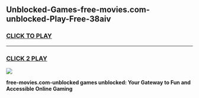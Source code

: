 
## Unblocked-Games-free-movies.com-unblocked-Play-Free-38aiv
<h3>
<a href="https://premium76.site?title=free-movies.com-unblocked&ref=10A">CLICK TO PLAY</a></h3>
<hr>

<h3>
<a href="https://premium76.site?title=free-movies.com-unblocked&ref=10A">CLICK 2 PLAY</a>
  
</h3>

<a href="https://premium76.site?title=free-movies.com-unblocked&ref=10A"><img src="https://clearcache.store/games.png"></a>


**free-movies.com-unblocked games unblocked: Your Gateway to Fun and Accessible Online Gaming**
